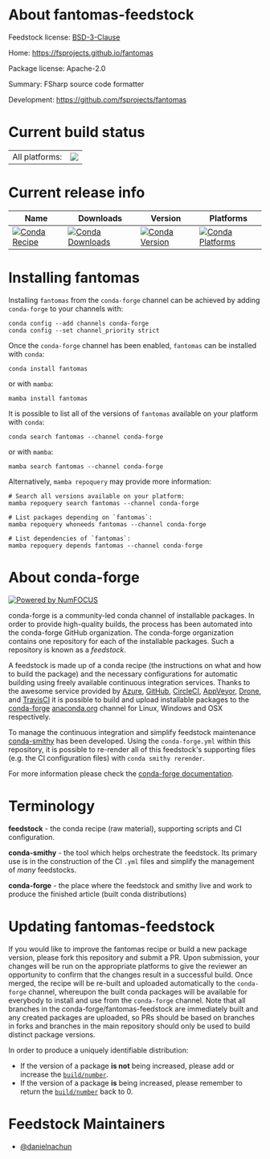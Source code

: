 About fantomas-feedstock
========================

Feedstock license: [BSD-3-Clause](https://github.com/conda-forge/fantomas-feedstock/blob/main/LICENSE.txt)

Home: https://fsprojects.github.io/fantomas

Package license: Apache-2.0

Summary: FSharp source code formatter

Development: https://github.com/fsprojects/fantomas

Current build status
====================


<table><tr><td>All platforms:</td>
    <td>
      <a href="https://dev.azure.com/conda-forge/feedstock-builds/_build/latest?definitionId=22922&branchName=main">
        <img src="https://dev.azure.com/conda-forge/feedstock-builds/_apis/build/status/fantomas-feedstock?branchName=main">
      </a>
    </td>
  </tr>
</table>

Current release info
====================

| Name | Downloads | Version | Platforms |
| --- | --- | --- | --- |
| [![Conda Recipe](https://img.shields.io/badge/recipe-fantomas-green.svg)](https://anaconda.org/conda-forge/fantomas) | [![Conda Downloads](https://img.shields.io/conda/dn/conda-forge/fantomas.svg)](https://anaconda.org/conda-forge/fantomas) | [![Conda Version](https://img.shields.io/conda/vn/conda-forge/fantomas.svg)](https://anaconda.org/conda-forge/fantomas) | [![Conda Platforms](https://img.shields.io/conda/pn/conda-forge/fantomas.svg)](https://anaconda.org/conda-forge/fantomas) |

Installing fantomas
===================

Installing `fantomas` from the `conda-forge` channel can be achieved by adding `conda-forge` to your channels with:

```
conda config --add channels conda-forge
conda config --set channel_priority strict
```

Once the `conda-forge` channel has been enabled, `fantomas` can be installed with `conda`:

```
conda install fantomas
```

or with `mamba`:

```
mamba install fantomas
```

It is possible to list all of the versions of `fantomas` available on your platform with `conda`:

```
conda search fantomas --channel conda-forge
```

or with `mamba`:

```
mamba search fantomas --channel conda-forge
```

Alternatively, `mamba repoquery` may provide more information:

```
# Search all versions available on your platform:
mamba repoquery search fantomas --channel conda-forge

# List packages depending on `fantomas`:
mamba repoquery whoneeds fantomas --channel conda-forge

# List dependencies of `fantomas`:
mamba repoquery depends fantomas --channel conda-forge
```


About conda-forge
=================

[![Powered by
NumFOCUS](https://img.shields.io/badge/powered%20by-NumFOCUS-orange.svg?style=flat&colorA=E1523D&colorB=007D8A)](https://numfocus.org)

conda-forge is a community-led conda channel of installable packages.
In order to provide high-quality builds, the process has been automated into the
conda-forge GitHub organization. The conda-forge organization contains one repository
for each of the installable packages. Such a repository is known as a *feedstock*.

A feedstock is made up of a conda recipe (the instructions on what and how to build
the package) and the necessary configurations for automatic building using freely
available continuous integration services. Thanks to the awesome service provided by
[Azure](https://azure.microsoft.com/en-us/services/devops/), [GitHub](https://github.com/),
[CircleCI](https://circleci.com/), [AppVeyor](https://www.appveyor.com/),
[Drone](https://cloud.drone.io/welcome), and [TravisCI](https://travis-ci.com/)
it is possible to build and upload installable packages to the
[conda-forge](https://anaconda.org/conda-forge) [anaconda.org](https://anaconda.org/)
channel for Linux, Windows and OSX respectively.

To manage the continuous integration and simplify feedstock maintenance
[conda-smithy](https://github.com/conda-forge/conda-smithy) has been developed.
Using the ``conda-forge.yml`` within this repository, it is possible to re-render all of
this feedstock's supporting files (e.g. the CI configuration files) with ``conda smithy rerender``.

For more information please check the [conda-forge documentation](https://conda-forge.org/docs/).

Terminology
===========

**feedstock** - the conda recipe (raw material), supporting scripts and CI configuration.

**conda-smithy** - the tool which helps orchestrate the feedstock.
                   Its primary use is in the construction of the CI ``.yml`` files
                   and simplify the management of *many* feedstocks.

**conda-forge** - the place where the feedstock and smithy live and work to
                  produce the finished article (built conda distributions)


Updating fantomas-feedstock
===========================

If you would like to improve the fantomas recipe or build a new
package version, please fork this repository and submit a PR. Upon submission,
your changes will be run on the appropriate platforms to give the reviewer an
opportunity to confirm that the changes result in a successful build. Once
merged, the recipe will be re-built and uploaded automatically to the
`conda-forge` channel, whereupon the built conda packages will be available for
everybody to install and use from the `conda-forge` channel.
Note that all branches in the conda-forge/fantomas-feedstock are
immediately built and any created packages are uploaded, so PRs should be based
on branches in forks and branches in the main repository should only be used to
build distinct package versions.

In order to produce a uniquely identifiable distribution:
 * If the version of a package **is not** being increased, please add or increase
   the [``build/number``](https://docs.conda.io/projects/conda-build/en/latest/resources/define-metadata.html#build-number-and-string).
 * If the version of a package **is** being increased, please remember to return
   the [``build/number``](https://docs.conda.io/projects/conda-build/en/latest/resources/define-metadata.html#build-number-and-string)
   back to 0.

Feedstock Maintainers
=====================

* [@danielnachun](https://github.com/danielnachun/)

